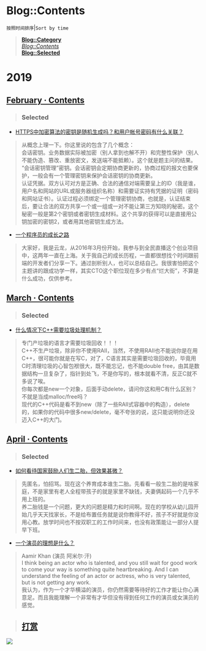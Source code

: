 # Blog::Contents
`按照时间排序`|`Sort by time`
> **[Blog::Category](/blog/category/)**  
> *[Blog::Contents](/blog/contents)*  
> **[Blog::Selected](/blog/)**

# 2019
## [February · Contents](con-1902.html?src=x4eZXa3ih4eHzERp)
> ### Selected

* [HTTPS中加密算法的密钥是随机生成吗？和用户帐号密码有什么关联？](2019/yV0Mes7HLjnFfZeR?src=y1NDnmMZP9f3Bs9u)
> 从概念上理一下。你这里说的包含了几个概念：  
> 会话密钥。业务数据实际被加密（别人拿到也解不开）和完整性保护（别人不能伪造、篡改、重放密文，发送端不能抵赖）。这个就是题主问的结果。  
> “会话密钥管理”密钥。会话密钥会定期协商更新的，协商过程的报文也要保护，一般会有一个管理密钥来保护会话密钥的协商更新。  
> 认证凭据。双方认可对方是正确、合法的通信对端需要呈上的ID（我是谁，用户名和网站的URL或服务器组织名称）和需要证实持有凭据的证明（密码和网站证书）。认证过程必须绑定一个管理密钥协商，也就是，认证结束后，要让合法的双方共享一个或一组或一对不能让第三方知晓的秘密。这个秘密一般是第2个密钥或者密钥生成材料。这个共享的获得可以是直接用公钥加密的密钥2，或者用其他密钥生成方法。

* [一个程序员的成长之路](2019/MgXZH4Scw6Lckg9C?src=y1NDnmMZP9f3Bs9u)
> 大家好，我是云龙，从2016年3月份开始，我参与到全民直播这个创业项目中，这两年一直在上海。关于我自己的成长历程，一直都很想找个时间跟前端的开发者们分享一下。通过剖析别人，也可以总结自己。我很害怕把这个主题讲的跟成功学一样，其实CTO这个职位现在多少有点“烂大街”，不算是什么成功，仅供参考。

<script async src="//pagead2.googlesyndication.com/pagead/js/adsbygoogle.js"></script>
<ins class="adsbygoogle"
     style="display:block; text-align:center;"
     data-ad-layout="in-article"
     data-ad-format="fluid"
     data-ad-client="ca-pub-4161171709893056"
     data-ad-slot="3052306384"></ins>
<script>
     (adsbygoogle = window.adsbygoogle || []).push({});
</script>

## [March · Contents](con-1903.html?src=ehbDlDr52YtCyDNz)
> ### Selected

* [什么情况下C++需要垃圾处理机制？](2019/95Mu3U9PDrroP0d6?src=y1NDnmMZP9f3Bs9u)
> 专门产垃圾的语言才需要垃圾回收！！！  
> C++不生产垃圾，除非你不使用RAII，当然，不使用RAII也不能说你是在用C++，很可能你就是在写C，对了，C语言其实是需要垃圾回收的，毕竟用C时清理垃圾的心智包袱很大，既不能忘记，也不能double free，由其是数据结构一旦复杂了，指针到处飞，不是你写的，根本就看不清，反正C就不多说了唉。  
> 你每次都是new一个对象，后面手动delete，请问你这和用C有什么区别？不就是当成malloc/free吗？  
> 现代的C++代码是看不到new（除了一些RAII式容器中的构造），delete的，如果你的代码中很多new/delete，毫不夸张的说，这只能说明你还没迈入C++的大门。  

<script async src="//pagead2.googlesyndication.com/pagead/js/adsbygoogle.js"></script>
<ins class="adsbygoogle"
     style="display:block; text-align:center;"
     data-ad-layout="in-article"
     data-ad-format="fluid"
     data-ad-client="ca-pub-4161171709893056"
     data-ad-slot="3052306384"></ins>
<script>
     (adsbygoogle = window.adsbygoogle || []).push({});
</script>

## [April · Contents](con-1904.html?src=ehbDlDr52YtCyDNz)
> ### Selected

* [如何看待国家鼓励人们生二胎，但效果甚微？](zhihu/86jvKAlzT4jhMOG0?src=ehbDlDr52YtCyDNz)  
> 先匿名，怕招骂。现在这个养育成本谁生二胎。先看看一般生二胎的是啥家庭，不是家里有老人全程带孩子的就是家里不缺钱，夫妻俩起码一个几乎不用上班的。  
> 养二胎钱是一个问题，更大的问题是精力和时间啊。现在的学校从幼儿园开始几乎天天找家长，不是给布置任务就是说你教得不好，孩子不好就是你没用心教。放学时间也不按双职工的工作时间来，也没有政策能让一部分人提早下班。  
* [一个演员的理想是什么？](zhihu/DqWRJSYNsTt16HUB?src=ehbDlDr52YtCyDNz)  
> Aamir Khan (演员 阿米尔·汗)  
> I think being an actor who is talented, and you still wait for good work to come your way is something quite heartbreaking. And I can understand the feeling of an actor or actress, who is very talented, but is not getting any work.  
> 我认为，作为一个才华横溢的演员，你仍然需要等待好的工作才能让你心满意足。而且我能理解一个非常有才华但没有得到任何工作的演员或女演员的感觉。 

<script async src="//pagead2.googlesyndication.com/pagead/js/adsbygoogle.js"></script>
<ins class="adsbygoogle"
     style="display:block; text-align:center;"
     data-ad-layout="in-article"
     data-ad-format="fluid"
     data-ad-client="ca-pub-4161171709893056"
     data-ad-slot="3017846475"></ins>
<script>
     (adsbygoogle = window.adsbygoogle || []).push({});
</script>

> ## [打赏](/donations?src=www.arkf.xyz&token=RDf5UV2Y2FsFrizY)

<script async src="//pagead2.googlesyndication.com/pagead/js/adsbygoogle.js"></script>
<!-- K8wRjJg0lgYP1und -->
<ins class="adsbygoogle"
     style="display:block"
     data-ad-client="ca-pub-4161171709893056"
     data-ad-slot="2038319602"
     data-ad-format="auto"
     data-full-width-responsive="true"></ins>
<script>
(adsbygoogle = window.adsbygoogle || []).push({});
</script>

![](https://cdn.jsdelivr.net/gh/lkpo0v/d1n3/ww2.sinaimg.cn/large/005BYqpgly1g01dwo3j72j308c01o080.jpg)

<!-- Global site tag (gtag.js) - Google Analytics -->
<script async src="https://www.googletagmanager.com/gtag/js?id=UA-116309064-2"></script>
<script>
  window.dataLayer = window.dataLayer || [];
  function gtag(){dataLayer.push(arguments);}
  gtag('js', new Date());
  gtag('config', 'UA-116309064-2');
</script>

<!-- Google AdSense -->
<script async src="//pagead2.googlesyndication.com/pagead/js/adsbygoogle.js"></script>
<script>
     (adsbygoogle = window.adsbygoogle || []).push({
          google_ad_client: "ca-pub-4161171709893056",
          enable_page_level_ads: true
     });
</script>
